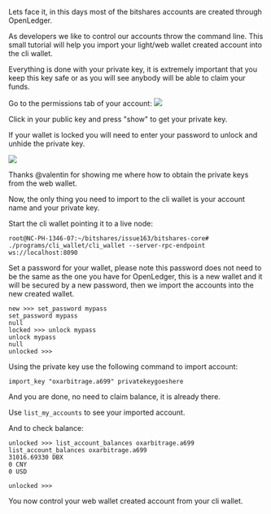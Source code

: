 Lets face it, in this days most of the bitshares accounts are created through OpenLedger.

As developers we like to control our accounts throw the command line. This small tutorial will help you import your light/web wallet created account into the cli wallet.

Everything is done with your private key, it is extremely important that you keep this key safe or as you will see anybody will be able to claim your funds.

Go to the permissions tab of your account:
![](http://oxarbitrage.com/bs/cli1.png)

Click in your public key and press "show" to get your private key.

If your wallet is locked you will need to enter your password to unlock and unhide the private key.

![](http://oxarbitrage.com/bs/cli2.png)

Thanks @valentin for showing me where how to obtain the private keys from the web wallet.

Now, the only thing you need to import to the cli wallet is your account name and your private key.

Start the cli wallet pointing it to a live node:

```
root@NC-PH-1346-07:~/bitshares/issue163/bitshares-core# ./programs/cli_wallet/cli_wallet --server-rpc-endpoint ws://localhost:8090
```

Set a password for your wallet, please note this password does not need to be the same as the one you have for OpenLedger, this is a new wallet and it will be secured by a new password, then we import the accounts into the new created wallet.

```
new >>> set_password mypass
set_password mypass
null
locked >>> unlock mypass
unlock mypass
null
unlocked >>> 
```

Using the private key use the following command to import account:

```
import_key "oxarbitrage.a699" privatekeygoeshere
```

And you are done, no need to claim balance, it is already there.

Use `list_my_accounts` to see your imported account.

And to check balance:

```
unlocked >>> list_account_balances oxarbitrage.a699
list_account_balances oxarbitrage.a699
31016.69330 DBX
0 CNY
0 USD

unlocked >>> 
```

You now control your web wallet created account from your cli wallet.

